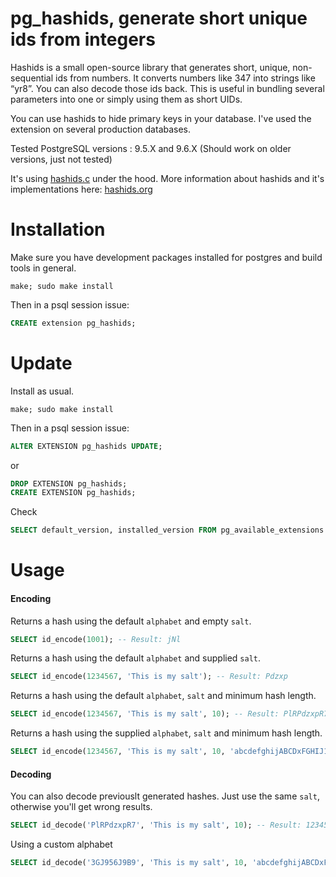 pg_hashids, generate short unique ids from integers
=========================================

Hashids is a small open-source library that generates short, unique, non-sequential ids from numbers.
It converts numbers like 347 into strings like “yr8”.
You can also decode those ids back. This is useful in bundling several parameters into one or simply using them as short UIDs.

You can use hashids to hide primary keys in your database. I've used the extension on several production databases. 

Tested PostgreSQL versions : 9.5.X and 9.6.X (Should work on older versions, just not tested)

It's using [hashids.c](https://github.com/tzvetkoff/hashids.c) under the hood. More information about hashids and it's implementations here: [hashids.org](http://hashids.org)

Installation
============

Make sure you have development packages installed for postgres and
build tools in general.

    make; sudo make install

Then in a psql session issue:

```sql
CREATE extension pg_hashids;
```

Update
============

Install as usual.

    make; sudo make install
    
Then in a psql session issue:

```sql
ALTER EXTENSION pg_hashids UPDATE;
```
    
or

```sql
DROP EXTENSION pg_hashids;
CREATE EXTENSION pg_hashids;
```
    
Check

```sql
SELECT default_version, installed_version FROM pg_available_extensions WHERE name = 'pg_hashids';
```


Usage
============
#### Encoding
Returns a hash using the default `alphabet` and empty `salt`.

```sql
SELECT id_encode(1001); -- Result: jNl
```

Returns a hash using the default `alphabet` and supplied `salt`.

```sql
SELECT id_encode(1234567, 'This is my salt'); -- Result: Pdzxp
```

Returns a hash using the default `alphabet`, `salt` and minimum hash length.

```sql
SELECT id_encode(1234567, 'This is my salt', 10); -- Result: PlRPdzxpR7
```
	

Returns a hash using the supplied `alphabet`, `salt` and minimum hash length.

```sql
SELECT id_encode(1234567, 'This is my salt', 10, 'abcdefghijABCDxFGHIJ1234567890'); -- Result: 3GJ956J9B9
```

#### Decoding
You can also decode previouslt generated hashes. Just use the same `salt`, otherwise you'll get wrong results.

```sql
SELECT id_decode('PlRPdzxpR7', 'This is my salt', 10); -- Result: 1234567
```
	
Using a custom alphabet

```sql
SELECT id_decode('3GJ956J9B9', 'This is my salt', 10, 'abcdefghijABCDxFGHIJ1234567890'); -- Result: 1234567
```

